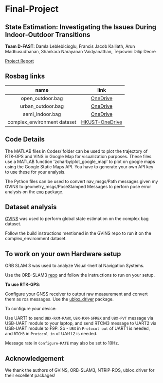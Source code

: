 # Final-Project



## State Estimation: Investigating the Issues During Indoor-Outdoor Transitions 

 **Team D-FAST**: Damla Leblebicioglu, Francis Jacob Kalliath, Arun Madhusudhanan, Shankara Narayanan Vaidyanathan, Tejaswini Dilip Deore

[Project Report](report.pdf)

## Rosbag links

| name | link | 
| :--: |:--: |
| open_outdoor.bag | [OneDrive](https://northeastern-my.sharepoint.com/:u:/g/personal/vaidyanathan_sh_northeastern_edu/Efrl4id25cFDiHSyVB6ihKcB-bfJY0ZBGCrS8GzD4BQfdA?e=yJyCPb) |
| urban_outdoor.bag | [OneDrive](https://northeastern-my.sharepoint.com/:u:/g/personal/vaidyanathan_sh_northeastern_edu/EaOPDkP7WVtMmcOhK9DRKkgB91QAfJzZWEkuyJv9Qx_fWA?e=VpIiZg) |
| semi_indoor.bag | [OneDrive](https://northeastern-my.sharepoint.com/:u:/g/personal/vaidyanathan_sh_northeastern_edu/ETzn91pYvCRBvSpGH23LRJUBkxd3kxa8uYPVD0yNv36kFw?e=EaTtUA) |
| complex_environment dataset  | [HKUST-OneDrive](https://hkustconnect-my.sharepoint.com/:u:/g/personal/scaoad_connect_ust_hk/EalZKULm8QFPqNZlf53C31QBmcQ1KUsWnOQ6N2rIefNBYA?e=QUbvHe) |

## Code Details

The MATLAB files in Codes/ folder can be used to plot the trajectory of RTK-GPS and VINS in Google Map for visualization purposes. These files use a MATLAB function 'zoharby/plot_google​_map' to plot on google maps using the Google Static Maps API. You have to generate your own API key to use these for your analysis. 

The Python files can be used to convert nav_msgs/Path messages given my GVINS to geometry_msgs/PoseStamped Messages to perforn pose error analysis on the [evo](https://github.com/MichaelGrupp/evo) package. 

## Dataset analysis
[GVINS](https://github.com/HKUST-Aerial-Robotics/GVINS) was used to perform global state estimation on the complex bag dataset. 

Follow the build instructions mentioned in the GVINS repo to run it on the complex_environment dataset. 

## To work on your own Hardware setup 
ORB SLAM 3 was used to analyze Visual-Inertial Navigation Systems. 

Use the ORB-SLAM3 [repo](https://github.com/UZ-SLAMLab/ORB_SLAM3) and follow the instructions to run on your setup. 

**To use RTK-GPS**: 

Configure your GNSS receiver to output raw measurement and convert them as ros messages. Use the [ublox_driver](https://github.com/HKUST-Aerial-Robotics/ublox_driver) package. 

To configure your device:

Use UART1 to send ```UBX-RXM-RAWX```, ```UBX-RXM-SFRBX``` and ```UBX-PVT``` message via USB-UART module to your laptop, and send RTCM3 message to UART2 via USB-UART module to F9P. So - ```UBX``` in ```Protocol out``` of UART1 is needed, and ```RTCM3``` in ```Protocol in``` of UART2 is needed.

Message rate in ```Configure-RATE``` may also be set to 10Hz.

## Acknowledgement

We thank the authors of GVINS, ORB-SLAM3, NTRIP-ROS, ublox_driver for their excellent packages!


